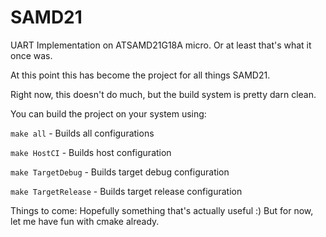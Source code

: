 # SAMD21

UART Implementation on ATSAMD21G18A micro.
Or at least that's what it once was.

At this point this has become the project for all things SAMD21.

Right now, this doesn't do much, but the build system is pretty darn clean.

You can build the project on your system using:

`make all` - Builds all configurations

`make HostCI` - Builds host configuration

`make TargetDebug` - Builds target debug configuration

`make TargetRelease` - Builds target release configuration

Things to come: Hopefully something that's actually useful :)
But for now, let me have fun with cmake already.